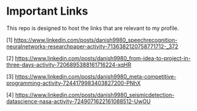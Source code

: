 # Important Links
This repo is designed to host the links that are relevant to my profile.

[1] https://www.linkedin.com/posts/danish9980_speechrecognition-neuralnetworks-researchpaper-activity-7136382120758771712-_372

[2] https://www.linkedin.com/posts/danish9980_from-idea-to-project-in-three-days-activity-7206895388161716224-xqHR

[3] https://www.linkedin.com/posts/danish9980_meta-competitive-programming-activity-7244179983403827200-PNhX
 
[4] https://www.linkedin.com/posts/danish9980_seismicdetection-datascience-nasa-activity-7249071622161088512-UwOU
